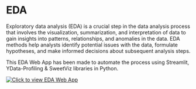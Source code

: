 # EDA

Exploratory data analysis (EDA) is a crucial step in the data analysis process that involves the visualization, summarization, and interpretation of data to gain insights into patterns, relationships, and anomalies in the data. EDA methods help analysts identify potential issues with the data, formulate hypotheses, and make informed decisions about subsequent analysis steps.

This EDA Web App has been made to automate the process using Streamlit, YData-Profiling & SweetViz libraries in Python.

[![Click to view EDA Web App](https://static.streamlit.io/badges/streamlit_badge_black_white.svg)](https://sourajitd-eda-eda-web-app-0rxqvj.streamlit.app/)
